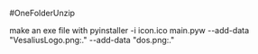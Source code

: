#OneFolderUnzip

make an exe file with
pyinstaller -i icon.ico main.pyw --add-data "VesaliusLogo.png:." --add-data "dos.png:."

